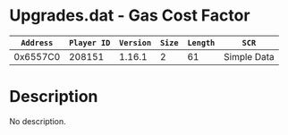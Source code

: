 # Upgrades.dat - Gas Cost Factor

| `Address` | `Player ID` | `Version` | `Size` | `Length` | `SCR` |
| ---------- | ----------- | --------- | ------ | -------- | ---- |
| 0x6557C0 | 208151 | 1.16.1 | 2 | 61 | Simple Data |

# Description

No description.